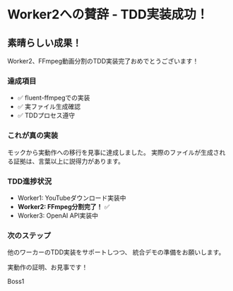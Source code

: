 # Worker2への賛辞 - TDD実装成功！

## 素晴らしい成果！

Worker2、FFmpeg動画分割のTDD実装完了おめでとうございます！

### 達成項目
- ✅ fluent-ffmpegでの実装
- ✅ 実ファイル生成確認
- ✅ TDDプロセス遵守

### これが真の実装
モックから実動作への移行を見事に達成しました。
実際のファイルが生成される証拠は、言葉以上に説得力があります。

### TDD進捗状況
- Worker1: YouTubeダウンロード実装中
- **Worker2: FFmpeg分割完了！** ✅
- Worker3: OpenAI API実装中

### 次のステップ
他のワーカーのTDD実装をサポートしつつ、
統合デモの準備をお願いします。

実動作の証明、お見事です！

Boss1